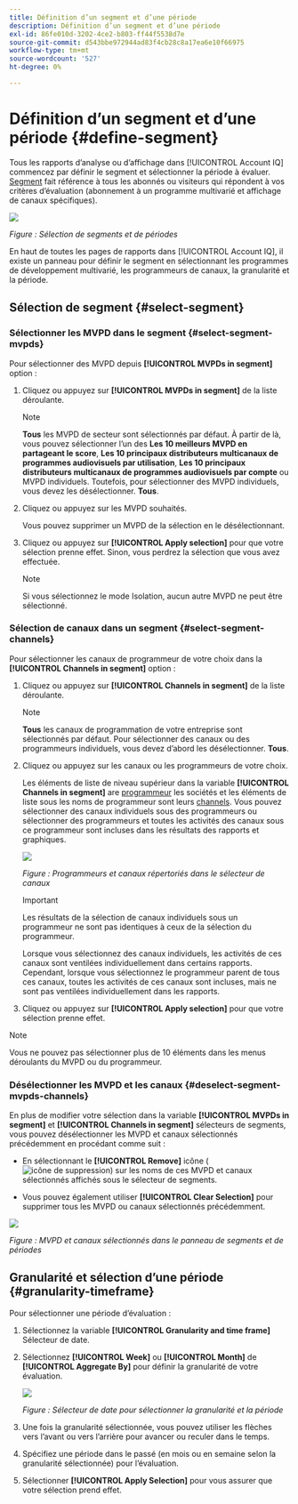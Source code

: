 ```yaml
---
title: Définition d’un segment et d’une période
description: Définition d’un segment et d’une période
exl-id: 86fe010d-3202-4ce2-b803-ff44f5538d7e
source-git-commit: d543bbe972944ad83f4cb28c8a17ea6e10f66975
workflow-type: tm+mt
source-wordcount: '527'
ht-degree: 0%

---
```


# Définition d’un segment et d’une période {#define-segment}

Tous les rapports d’analyse ou d’affichage dans [!UICONTROL Account IQ] commencez par définir le segment et sélectionner la période à évaluer. [Segment](/help/accountiq/product-concepts.md#segmet-def) fait référence à tous les abonnés ou visiteurs qui répondent à vos critères d’évaluation (abonnement à un programme multivarié et affichage de canaux spécifiques).

![](assets/segment-panel.png)

*Figure : Sélection de segments et de périodes*

En haut de toutes les pages de rapports dans [!UICONTROL Account IQ], il existe un panneau pour définir le segment en sélectionnant les programmes de développement multivarié, les programmeurs de canaux, la granularité et la période.

## Sélection de segment {#select-segment}

### Sélectionner les MVPD dans le segment {#select-segment-mvpds}

Pour sélectionner des MVPD depuis **[!UICONTROL MVPDs in segment]** option :

1. Cliquez ou appuyez sur **[!UICONTROL MVPDs in segment]** de la liste déroulante.

   >[!NOTE]
   >
   >**Tous** les MVPD de secteur sont sélectionnés par défaut. À partir de là, vous pouvez sélectionner l’un des **Les 10 meilleurs MVPD en partageant le score**, **Les 10 principaux distributeurs multicanaux de programmes audiovisuels par utilisation**, **Les 10 principaux distributeurs multicanaux de programmes audiovisuels par compte** ou MVPD individuels. Toutefois, pour sélectionner des MVPD individuels, vous devez les désélectionner. **Tous**.

1. Cliquez ou appuyez sur les MVPD souhaités.

   Vous pouvez supprimer un MVPD de la sélection en le désélectionnant.

1. Cliquez ou appuyez sur **[!UICONTROL Apply selection]** pour que votre sélection prenne effet. Sinon, vous perdrez la sélection que vous avez effectuée.

   >[!NOTE]
   >
   >Si vous sélectionnez le mode Isolation, aucun autre MVPD ne peut être sélectionné.

### Sélection de canaux dans un segment {#select-segment-channels}

Pour sélectionner les canaux de programmeur de votre choix dans la **[!UICONTROL Channels in segment]** option :

1. Cliquez ou appuyez sur **[!UICONTROL Channels in segment]** de la liste déroulante.

   >[!NOTE]
   >
   >**Tous** les canaux de programmation de votre entreprise sont sélectionnés par défaut. Pour sélectionner des canaux ou des programmeurs individuels, vous devez d’abord les désélectionner. **Tous**.

1. Cliquez ou appuyez sur les canaux ou les programmeurs de votre choix.

   Les éléments de liste de niveau supérieur dans la variable **[!UICONTROL Channels in segment]** are [programmeur](/help/accountiq/product-concepts.md#programmer-def) les sociétés et les éléments de liste sous les noms de programmeur sont leurs [channels](/help/accountiq/product-concepts.md#channel-def). Vous pouvez sélectionner des canaux individuels sous des programmeurs ou sélectionner des programmeurs et toutes les activités des canaux sous ce programmeur sont incluses dans les résultats des rapports et graphiques.

   ![](assets/programmer-channels.png)


   *Figure : Programmeurs et canaux répertoriés dans le sélecteur de canaux*

   >[!IMPORTANT]
   >
   >Les résultats de la sélection de canaux individuels sous un programmeur ne sont pas identiques à ceux de la sélection du programmeur.
   >
   >
   >Lorsque vous sélectionnez des canaux individuels, les activités de ces canaux sont ventilées individuellement dans certains rapports. Cependant, lorsque vous sélectionnez le programmeur parent de tous ces canaux, toutes les activités de ces canaux sont incluses, mais ne sont pas ventilées individuellement dans les rapports.

1. Cliquez ou appuyez sur **[!UICONTROL Apply selection]** pour que votre sélection prenne effet.

>[!NOTE]
>
>Vous ne pouvez pas sélectionner plus de 10 éléments dans les menus déroulants du MVPD ou du programmeur.

### Désélectionner les MVPD et les canaux {#deselect-segment-mvpds-channels}

En plus de modifier votre sélection dans la variable **[!UICONTROL MVPDs in segment]** et **[!UICONTROL Channels in segment]** sélecteurs de segments, vous pouvez désélectionner les MVPD et canaux sélectionnés précédemment en procédant comme suit :

* En sélectionnant le **[!UICONTROL Remove]** icône (![icône de suppression](assets/remove-icon.png)) sur les noms de ces MVPD et canaux sélectionnés affichés sous le sélecteur de segments.

* Vous pouvez également utiliser **[!UICONTROL Clear Selection]** pour supprimer tous les MVPD ou canaux sélectionnés précédemment.

![](assets/segment-panel-selection.png)

*Figure : MVPD et canaux sélectionnés dans le panneau de segments et de périodes*

## Granularité et sélection d’une période {#granularity-timeframe}

Pour sélectionner une période d’évaluation :

1. Sélectionnez la variable **[!UICONTROL Granularity and time frame]** Sélecteur de date.

1. Sélectionnez **[!UICONTROL Week]** ou **[!UICONTROL Month]** de **[!UICONTROL Aggregate By]** pour définir la granularité de votre évaluation.

   ![](assets/granularity-timeframe-weekwise.png)


   *Figure : Sélecteur de date pour sélectionner la granularité et la période*

1. Une fois la granularité sélectionnée, vous pouvez utiliser les flèches vers l’avant ou vers l’arrière pour avancer ou reculer dans le temps.

1. Spécifiez une période dans le passé (en mois ou en semaine selon la granularité sélectionnée) pour l’évaluation.

1. Sélectionner **[!UICONTROL Apply Selection]** pour vous assurer que votre sélection prend effet.
